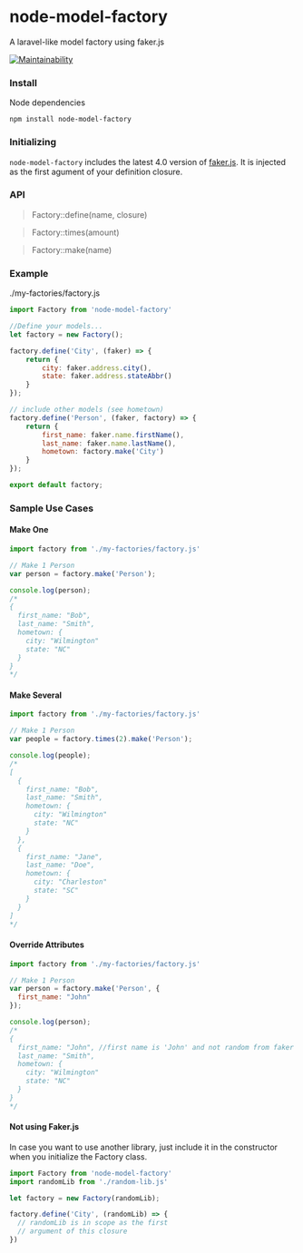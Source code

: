 # node-model-factory
A laravel-like model factory using faker.js

[![Maintainability](https://api.codeclimate.com/v1/badges/5b334028ff6b50a80746/maintainability)](https://codeclimate.com/github/aaronbullard/node-model-factory/maintainability)
<!-- [![Test Coverage](https://api.codeclimate.com/v1/badges/5b334028ff6b50a80746/test_coverage)](https://codeclimate.com/github/aaronbullard/node-model-factory/test_coverage) -->

### Install

Node dependencies

```
npm install node-model-factory
```
### Initializing
`node-model-factory` includes the latest 4.0 version of [faker.js](https://www.npmjs.com/package/faker).  It is injected as the first agument of your definition closure.

### API
> Factory::define(name, closure)

> Factory::times(amount)

> Factory::make(name)

### Example
./my-factories/factory.js
```js
import Factory from 'node-model-factory'

//Define your models...
let factory = new Factory();

factory.define('City', (faker) => {
    return {
        city: faker.address.city(),
        state: faker.address.stateAbbr()
    }
});

// include other models (see hometown)
factory.define('Person', (faker, factory) => {
    return {
        first_name: faker.name.firstName(),
        last_name: faker.name.lastName(),
        hometown: factory.make('City')
    }
});

export default factory;
```

### Sample Use Cases

#### Make One
```js
import factory from './my-factories/factory.js'

// Make 1 Person
var person = factory.make('Person');

console.log(person);
/*
{
  first_name: "Bob",
  last_name: "Smith",
  hometown: {
    city: "Wilmington"
    state: "NC"
  }
}
*/
```

#### Make Several
```js
import factory from './my-factories/factory.js'

// Make 1 Person
var people = factory.times(2).make('Person');

console.log(people);
/*
[
  {
    first_name: "Bob",
    last_name: "Smith",
    hometown: {
      city: "Wilmington"
      state: "NC"
    }
  },
  {
    first_name: "Jane",
    last_name: "Doe",
    hometown: {
      city: "Charleston"
      state: "SC"
    }
  }
]
*/
```

#### Override Attributes
```js
import factory from './my-factories/factory.js'

// Make 1 Person
var person = factory.make('Person', {
  first_name: "John"
});

console.log(person);
/*
{
  first_name: "John", //first name is 'John' and not random from faker
  last_name: "Smith",
  hometown: {
    city: "Wilmington"
    state: "NC"
  }
}
*/
```

#### Not using Faker.js

In case you want to use another library, just include it in the constructor when you initialize the Factory class.

```js
import Factory from 'node-model-factory'
import randomLib from './random-lib.js'

let factory = new Factory(randomLib);

factory.define('City', (randomLib) => {
  // randomLib is in scope as the first 
  // argument of this closure
})

```
